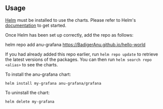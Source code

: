## Usage

[Helm](https://helm.sh) must be installed to use the charts.  Please refer to
Helm's [documentation](https://helm.sh/docs) to get started.

Once Helm has been set up correctly, add the repo as follows:

  helm repo add anu-grafana https://BadigerAnu.github.io/hello-world

If you had already added this repo earlier, run `helm repo update` to retrieve
the latest versions of the packages.  You can then run `helm search repo
<alias>` to see the charts.

To install the anu-grafana chart:

    helm install my-grafana anu-grafana/grafana

To uninstall the chart:

    helm delete my-grafana
